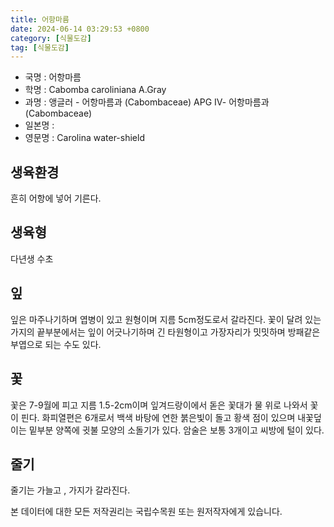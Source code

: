 ```yaml
---
title: 어항마름
date: 2024-06-14 03:29:53 +0800
category: [식물도감]
tag: [식물도감]
---
```




- 국명 : 어항마름
- 학명 : Cabomba caroliniana A.Gray
- 과명 : 앵글러 - 어항마름과 (Cabombaceae) APG Ⅳ- 어항마름과 (Cabombaceae)
- 일본명 : 
- 영문명 : Carolina water-shield


## 생육환경
흔히 어항에 넣어 기른다.
## 생육형
다년생 수초
## 잎
잎은 마주나기하며 엽병이 있고 원형이며 지름 5cm정도로서 갈라진다. 꽃이 달려 있는 가지의 끝부분에서는 잎이 어긋나기하며 긴 타원형이고 가장자리가 밋밋하며 방패같은 부엽으로 되는 수도 있다.
## 꽃
꽃은 7-9월에 피고 지름 1.5-2cm이며 잎겨드랑이에서 돋은 꽃대가 물 위로 나와서 꽃이 핀다. 화피열편은 6개로서 백색 바탕에 연한 붉은빛이 돌고 황색 점이 있으며 내꽃덮이는 밑부분 양쪽에 귓불 모양의 소돌기가 있다. 암술은 보통 3개이고 씨방에 털이 있다.
## 줄기
줄기는 가늘고 , 가지가 갈라진다.






본 데이터에 대한 모든 저작권리는 국립수목원 또는 원저작자에게 있습니다.
